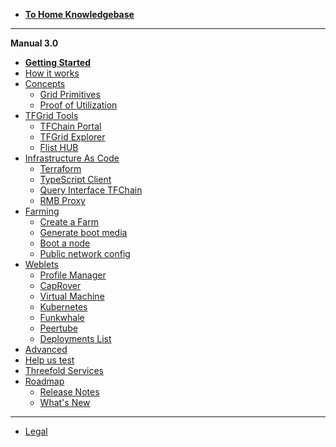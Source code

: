 - [**To Home Knowledgebase**](!@threefold:threefold_home)
-----------
**Manual 3.0**
- [**Getting Started**](@tfgrid3_getstarted)
- [How it works](grid3_howitworks)
- [Concepts](manual3_home_new)
    - [Grid Primitives](threefold:tfgrid_primitives)
    - [Proof of Utilization](proof_of_utilization_manual)
- [TFGrid Tools](tfgrid_services)
    - [TFChain Portal](tfchain_portal_home)
    - [TFGrid Explorer](explorer_home)
    - [Flist HUB](flist_hub)
- [Infrastructure As Code](manual3_iac_home)
    - [Terraform](@grid3_terraform_home)
    - [TypeScript Client](@grid3_javascript_home)
    - [Query Interface TFChain](@graphql)
    - [RMB Proxy](@grid_proxy)
- [Farming](farming)
  - [Create a Farm](create_farm)
  - [Generate boot media](boot_media)
  - [Boot a node](booting_node)
  - [Public network config](public_config)
- [Weblets](weblets_home)
  - [Profile Manager](weblets_profile_manager)
  - [CapRover](weblets_caprover)
  - [Virtual Machine](weblets_vm)
  - [Kubernetes](weblets_k8s)
  - [Funkwhale](weblets_funkwhale)
  - [Peertube](weblets_peertube)
  - [Deployments List](weblets_deployments_list)
- [Advanced](advanced)
- [Help us test](@testing_home)
- [Threefold Services](manual3_tfservices)
- [Roadmap](threefold:roadmap_grid)
  - [Release Notes](releasenotes3)
  - [What's New](grid3_new)
------------
- [Legal](!@legal:legal_home)


<!-- - [Definitions & Concepts](@threefold:definitions_concepts) -->
<!-- - [Concepts](grid3_definitions) -->
<!-- - [What you need to know](@grid3_developer_basics) -->
<!-- - [How it works](grid3_howitworks) -->


<!-- - [Howto](tfgrid3_howto)
  - [Planetary Network](@grid3_planetary_network)
  - [Quantum Safe Storage System](@threefold:qsss_home) -->